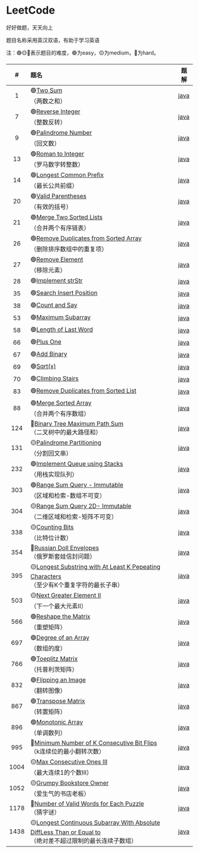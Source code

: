 # LeetCode
好好做题，天天向上

题目名称采用英汉双语，有助于学习英语

注：🟢🟡🔴表示题目的难度，🟢为easy，🟡为medium，🔴为hard。

|#|题名|题解|
|:----:|:-----|----|
|1|🟢[Two Sum](https://leetcode-cn.com/problems/two-sum/)</br>（两数之和）|[java](https://github.com/su-zitong/LeetCode/tree/master/algorithms/java/src/twoSum)|
|7|🟢[Reverse Integer](https://leetcode-cn.com/problems/reverse-integer/)</br>（整数反转）|[java](https://github.com/su-zitong/LeetCode/tree/master/algorithms/java/src/reverseInteger)|
|9|🟢[Palindrome Number](https://leetcode-cn.com/problems/palindrome-number/)</br>（回文数）|[java](https://github.com/su-zitong/LeetCode/tree/master/algorithms/java/src/palindromeNumber)|
|13|🟢[Roman to Integer](https://leetcode-cn.com/problems/roman-to-integer/)</br>（罗马数字转整数）|[java](https://github.com/su-zitong/LeetCode/tree/master/algorithms/java/src/romanToInteger)|
|14|🟢[Longest Common Prefix](https://leetcode-cn.com/problems/longest-common-prefix/)</br>（最长公共前缀）|[java](https://github.com/su-zitong/LeetCode/tree/master/algorithms/java/src/longestCommonPrefix)|
|20|🟢[Valid Parentheses](https://leetcode-cn.com/problems/valid-parentheses/)</br>（有效的括号）|[java](https://github.com/su-zitong/LeetCode/tree/master/algorithms/java/src/validParentheses)|
|21|🟢[Merge Two Sorted Lists](https://leetcode-cn.com/problems/merge-two-sorted-lists/)</br>（合并两个有序链表）|[java](https://github.com/su-zitong/LeetCode/tree/master/algorithms/java/src/mergeTwoSortedLists)|
|26|🟢[Remove Duplicates from Sorted Array](https://leetcode-cn.com/problems/remove-duplicates-from-sorted-array/)</br>（删除排序数组中的重复项）|[java](https://github.com/su-zitong/LeetCode/tree/master/algorithms/java/src/removeDuplicatesfromSortedArray)|
|27|🟢[Remove Element](https://leetcode-cn.com/problems/remove-element/)</br>（移除元素）|[java](https://github.com/su-zitong/LeetCode/tree/master/algorithms/java/src/removeElement)|
|28|🟢[Implement strStr]()|[java]()|
|35|🟢[Search Insert Position]()|[java]()|
|38|🟢[Count and Say]()|[java]()|
|53|🟢[Maximum Subarray]()|[java]()|
|58|🟢[Length of Last Word]()|[java]()|
|66|🟢[Plus One]()|[java]()|
|67|🟢[Add Binary]()|[java]()|
|69|🟢[Sqrt(x)]()|[java]()|
|70|🟢[Climbing Stairs]()|[java]()|
|83|🟢[Remove Duplicates from Sorted List]()|[java]()|
|88|🟢[Merge Sorted Array](https://leetcode-cn.com/problems/merge-sorted-array/)</br>（合并两个有序数组）|[java](https://github.com/su-zitong/LeetCode/tree/master/algorithms/java/src/mergeSortedArray)|
|124|🔴[Binary Tree Maximum Path Sum](https://leetcode-cn.com/problems/binary-tree-maximum-path-sum/)</br>（二叉树中的最大路径和）|[java](https://github.com/su-zitong/LeetCode/tree/master/algorithms/java/src/binaryTreeMaximumPathSum)|
|131|🟡[Palindrome Partitioning](https://leetcode-cn.com/problems/palindrome-partitioning/)</br>（分割回文串）|[java](https://github.com/su-zitong/LeetCode/tree/master/algorithms/java/src/palindromePartitioning)|
|232|🟢[Implement Queue using Stacks](https://leetcode-cn.com/problems/implement-queue-using-stacks/)</br>（用栈实现队列）|[java](https://github.com/su-zitong/LeetCode/tree/master/algorithms/java/src/implementQueueusingStacks)|
|303|🟢[Range Sum Query - Immutable](https://leetcode-cn.com/problems/range-sum-query-immutable/)</br>（区域和检索-数组不可变）|[java](https://github.com/su-zitong/LeetCode/tree/master/algorithms/java/src/rangeSumQueryImmutable)|
|304|🟡[Range Sum Query 2D- Immutable](https://leetcode-cn.com/problems/range-sum-query-2d-immutable/)</br>（二维区域和检索-矩阵不可变）|[java](https://github.com/su-zitong/LeetCode/tree/master/algorithms/java/src/rangeSumQuery2DImmutable)|
|338|🟡[Counting Bits](https://leetcode-cn.com/problems/counting-bits/)</br>（比特位计数）|[java](https://github.com/su-zitong/LeetCode/tree/master/algorithms/java/src/countingBits)|
|354|🔴[Russian Doll Envelopes](https://leetcode-cn.com/problems/russian-doll-envelopes/)</br>（俄罗斯套娃信封问题）|[java](https://github.com/su-zitong/LeetCode/tree/master/algorithms/java/src/russianDollEnvelopes)|
|395|🟡[Longest Substring with At Least K Pepeating Characters](https://leetcode-cn.com/problems/longest-substring-with-at-least-k-repeating-characters/)</br>（至少有K个重复字符的最长子串）|[java](https://github.com/su-zitong/LeetCode/tree/master/algorithms/java/src/longestSubstringwithAtLeastKPepeatingCharacters)|
|503|🟡[Next Greater Element II](https://leetcode-cn.com/problems/next-greater-element-ii/)</br>（下一个最大元素II）|[java](https://github.com/su-zitong/LeetCode/tree/master/algorithms/java/src/nextGreaterElementII)|
|566|🟢[Reshape the Matrix](https://leetcode-cn.com/problems/reshape-the-matrix/)</br>（重塑矩阵）|[java](https://github.com/su-zitong/LeetCode/tree/master/algorithms/java/src/reshapeTheMatrix)|
|697|🟢[Degree of an Array](https://leetcode-cn.com/problems/degree-of-an-array/)</br>（数组的度）|[java](https://github.com/su-zitong/LeetCode/tree/master/algorithms/java/src/degreeofanArray)|
|766|🟢[Toeplitz Matrix](https://leetcode-cn.com/problems/toeplitz-matrix/submissions/)</br>（托普利茨矩阵）|[java](https://github.com/su-zitong/LeetCode/tree/master/algorithms/java/src/toeplitzMatrix)|
|832|🟢[Flipping an Image](https://leetcode-cn.com/problems/flipping-an-image/)</br>（翻转图像）|[java](https://github.com/su-zitong/LeetCode/tree/master/algorithms/java/src/flippingaAnImage)|
|867|🟢[Transpose Matrix](https://leetcode-cn.com/problems/transpose-matrix/)</br>（转置矩阵）|[java](https://github.com/su-zitong/LeetCode/tree/master/algorithms/java/src/transposeMatrix)|
|896|🟢[Monotonic Array](https://leetcode-cn.com/problems/monotonic-array/)</br>（单调数列）|[java](https://github.com/su-zitong/LeetCode/tree/master/algorithms/java/src/monotonicArray)|
|995|🔴[Minimum Number of K Consecutive Bit Flips](https://leetcode-cn.com/problems/minimum-number-of-k-consecutive-bit-flips/)</br>（k连续位的最小翻转次数）|[java](https://github.com/su-zitong/LeetCode/tree/master/algorithms/java/src/minimumNumberofKConsecutiveBitFlips)|
|1004|🟡[Max Consecutive Ones III](https://leetcode-cn.com/problems/max-consecutive-ones-iii/)</br>（最大连续1的个数III）|[java](https://github.com/su-zitong/LeetCode/tree/master/algorithms/java/src/maxConsecutiveOnesIII)|
|1052|🟡[Grumpy Bookstore Owner](https://leetcode-cn.com/problems/grumpy-bookstore-owner/)</br>（爱生气的书店老板）|[java](https://github.com/su-zitong/LeetCode/tree/master/algorithms/java/src/grumpyBookstoreOwner)|
|1178|🔴[Number of Valid Words for Each Puzzle](https://leetcode-cn.com/problems/number-of-valid-words-for-each-puzzle/)</br>（猜字谜）|[java](https://github.com/su-zitong/LeetCode/tree/master/algorithms/java/src/numberofValidWordsforEachPuzzle)|
|1438|🟡[Longest Continuous Subarray With Absolute DiffLess Than or Equal to](https://leetcode-cn.com/problems/longest-continuous-subarray-with-absolute-diff-less-than-or-equal-to-limit/)</br>（绝对差不超过限制的最长连续子数组）|[java](https://github.com/su-zitong/LeetCode/tree/master/algorithms/java/src/longestContinuousSubarrayWithAbsoluteDiffLessThanorEqualto)|